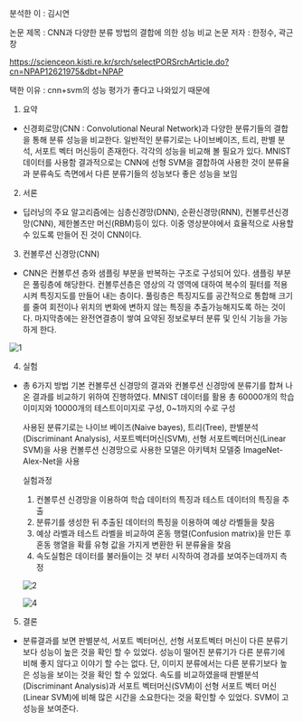 분석한 이 : 김시연
 
논문 제목 : CNN과 다양한 분류 방법의 결합에 의한 성능 비교
논문 저자 : 한정수, 곽근창

https://scienceon.kisti.re.kr/srch/selectPORSrchArticle.do?cn=NPAP12621975&dbt=NPAP

택한 이유 : cnn+svm의 성능 평가가 좋다고 나와있기 때문에 

1. 요약
- 신경회로망(CNN : Convolutional Neural Network)과 다양한 분류기들의 결합을 통해 분류 성능을 비교한다.
  일반적인 분류기로는 나이브베이즈, 트리, 판별 분석, 서포트 벡터 머신등이 존재한다.
  각각의 성능을 비교해 볼 필요가 있다.
  MNIST 데이터를 사용함
  결과적으로는 CNN에 선형 SVM을 결합하여 사용한 것이 분류율과 분류속도 측면에서 다른 분류기들의 성능보다 좋은 성능을 보임
  

2. 서론
- 딥러닝의 주요 알고리즘에는 심층신경망(DNN), 순환신경망(RNN), 컨볼루션신경망(CNN), 제한볼츠만 머신(RBM)등이 있다. 
  이중 영상분야에서 효율적으로 사용할 수 있도록 만들어 진 것이 CNN이다.
  

3. 컨볼루션 신경망(CNN)
- CNN은 컨볼루션 층와 샘플링 부분을 반복하는 구조로 구성되어 있다.
  샘플링 부분은 풀링층에 해당한다.
  컨볼루션층은 영상의 각 영역에 대하여 복수의 필터를 적용시켜 특징지도를 만들어 내는 층이다.
  풀링층은 특징지도를 공간적으로 통합해 크기를 줄여 회전이나 위치의 변화에 변하지 않는 특징을 추출가능해지도록 하는 것이다.
  마지막층에는 완전연결층이 쌓여 요약된 정보로부터 분류 및 인식 기능을 가능하게 한다.
  
  
![1](https://user-images.githubusercontent.com/53909511/128348373-82cf0c56-1bf2-41ce-8f5b-5e99c9586266.PNG)


4. 실험
- 총 6가지 방법
  기본 컨볼루션 신경망의 결과와 컨볼루션 신경망에 분류기를 합쳐 나온 결과를 비교하기 위하여 진행하였다.
  MNIST 데이터를 활용 총 60000개의 학습 이미지와 10000개의 테스트이미지로 구성, 0~1까지의 수로 구성
  
  사용된 분류기로는 나이브 베이즈(Naive bayes), 트리(Tree), 판별분석(Discriminant Analysis), 서포트벡터머신(SVM), 선형 서포트벡터머신(Linear SVM)을 사용
  컨볼루션 신경망으로 사용한 모델은 아키텍처 모델중 ImageNet-Alex-Net을 사용
  
  실험과정
  1) 컨볼루션 신경망을 이용하여 학습 데이터의 특징과 테스트 데이터의 특징을 추출
  2) 분류기를 생성한 뒤 추출된 데이터의 특징을 이용하여 예상 라벨들을 찾음
  3) 예상 라벨과 테스트 라벨을 비교하여 혼동 행렬(Confusion matrix)을 만든 후 혼동 행열을 확률 유형 값을 가지게 변환한 뒤 분류율을 찾음
  4) 속도실험은 데이터를 불러들이는 것 부터 시작하여 경과를 보여주는데까지 측정
  
  ![2](https://user-images.githubusercontent.com/53909511/128349439-297db941-40b5-4753-bce7-99b5e27f1e60.PNG)
  
  ![4](https://user-images.githubusercontent.com/53909511/128349449-a37f92a4-8e7a-466e-9dd8-d14e7df10086.PNG)


5. 결론
- 분류결과를 보면 판별분석, 서포트 벡터머신, 선형 서포트벡터 머신이 다른 분류기보다 성능이 높은 것을 확인 할 수 있었다.
 성능이 떨어진 분류기가 다른 분류기에 비해 좋지 않다고 이야기 할 수는 없다.
 단, 이미지 분류에서는 다른 분류기보다 높은 성능을 보이는 것을 확인 할 수 있었다.
 속도를 비교하였을때 판별분석(Discriminant Analysis)과 서포트 벡터머신(SVM)이 선형 서포트 벡터 머신(Linear SVM)에 비해 많은 시간을 소요한다는 것을 확인할 수 있었다.
 SVM이 고성능을 보여준다.
 
  
  
  

